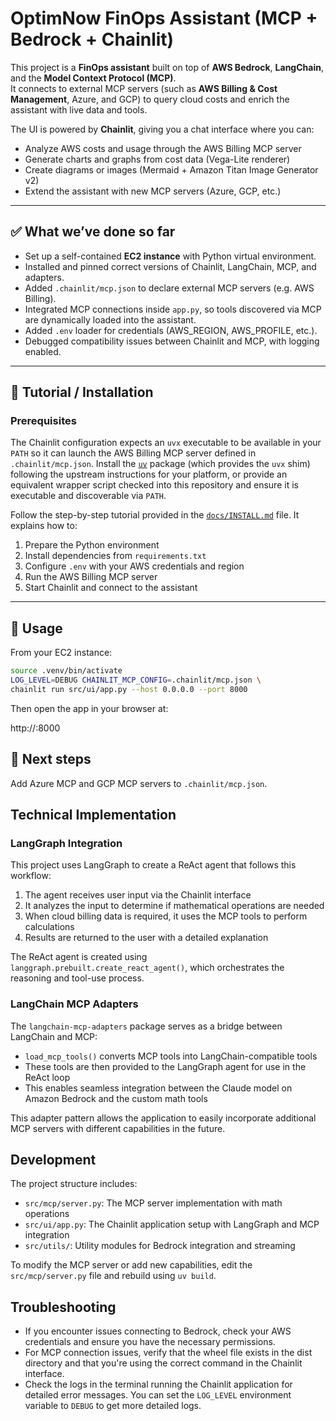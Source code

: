 # OptimNow FinOps Assistant (MCP + Bedrock + Chainlit)

This project is a **FinOps assistant** built on top of **AWS Bedrock**, **LangChain**, and the **Model Context Protocol (MCP)**.  
It connects to external MCP servers (such as **AWS Billing & Cost Management**, Azure, and GCP) to query cloud costs and enrich the assistant with live data and tools.  

The UI is powered by **Chainlit**, giving you a chat interface where you can:
- Analyze AWS costs and usage through the AWS Billing MCP server  
- Generate charts and graphs from cost data (Vega-Lite renderer)  
- Create diagrams or images (Mermaid + Amazon Titan Image Generator v2)  
- Extend the assistant with new MCP servers (Azure, GCP, etc.)  

---

## ✅ What we’ve done so far

- Set up a self-contained **EC2 instance** with Python virtual environment.  
- Installed and pinned correct versions of Chainlit, LangChain, MCP, and adapters.  
- Added `.chainlit/mcp.json` to declare external MCP servers (e.g. AWS Billing).  
- Integrated MCP connections inside `app.py`, so tools discovered via MCP are dynamically loaded into the assistant.  
- Added `.env` loader for credentials (AWS_REGION, AWS_PROFILE, etc.).  
- Debugged compatibility issues between Chainlit and MCP, with logging enabled.  

---

## 📖 Tutorial / Installation

### Prerequisites

The Chainlit configuration expects an `uvx` executable to be available in your `PATH` so it can launch the AWS Billing MCP server defined in `.chainlit/mcp.json`. Install the [`uv`](https://github.com/astral-sh/uv) package (which provides the `uvx` shim) following the upstream instructions for your platform, or provide an equivalent wrapper script checked into this repository and ensure it is executable and discoverable via `PATH`.

Follow the step-by-step tutorial provided in the [`docs/INSTALL.md`](docs/INSTALL.md) file.
It explains how to:

1. Prepare the Python environment  
2. Install dependencies from `requirements.txt`  
3. Configure `.env` with your AWS credentials and region  
4. Run the AWS Billing MCP server  
5. Start Chainlit and connect to the assistant  

---

## 🚀 Usage

From your EC2 instance:

```bash
source .venv/bin/activate
LOG_LEVEL=DEBUG CHAINLIT_MCP_CONFIG=.chainlit/mcp.json \
chainlit run src/ui/app.py --host 0.0.0.0 --port 8000
```

Then open the app in your browser at:

http://<your-ec2-public-ip>:8000

## 🔧 Next steps

Add Azure MCP and GCP MCP servers to `.chainlit/mcp.json`.


## Technical Implementation

### LangGraph Integration

This project uses LangGraph to create a ReAct agent that follows this workflow:

1. The agent receives user input via the Chainlit interface
2. It analyzes the input to determine if mathematical operations are needed
3. When cloud billing data is required, it uses the MCP tools to perform calculations
4. Results are returned to the user with a detailed explanation

The ReAct agent is created using `langgraph.prebuilt.create_react_agent()`, which orchestrates the reasoning and tool-use process.

### LangChain MCP Adapters

The `langchain-mcp-adapters` package serves as a bridge between LangChain and MCP:

- `load_mcp_tools()` converts MCP tools into LangChain-compatible tools
- These tools are then provided to the LangGraph agent for use in the ReAct loop
- This enables seamless integration between the Claude model on Amazon Bedrock and the custom math tools

This adapter pattern allows the application to easily incorporate additional MCP servers with different capabilities in the future.


## Development

The project structure includes:

- `src/mcp/server.py`: The MCP server implementation with math operations
- `src/ui/app.py`: The Chainlit application setup with LangGraph and MCP integration
- `src/utils/`: Utility modules for Bedrock integration and streaming

To modify the MCP server or add new capabilities, edit the `src/mcp/server.py` file and rebuild using `uv build`.

## Troubleshooting

- If you encounter issues connecting to Bedrock, check your AWS credentials and ensure you have the necessary permissions.
- For MCP connection issues, verify that the wheel file exists in the dist directory and that you're using the correct command in the Chainlit interface.
- Check the logs in the terminal running the Chainlit application for detailed error messages. You can set the `LOG_LEVEL` environment variable to `DEBUG` to get more detailed logs.
